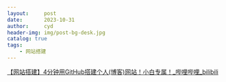 ```yaml
---
layout:     post
date:       2023-10-31
author:     cyd
header-img: img/post-bg-desk.jpg
catalog: true
tags:
    - 网站搭建
---
```



[【网站搭建】4分钟用GitHub搭建个人(博客)网站！小白专属！_哔哩哔哩_bilibili](https://www.bilibili.com/video/BV1tM4y1T7co/?spm_id_from=333.337.search-card.all.click&vd_source=11d0bbe249751623979cd08f637518d5)



